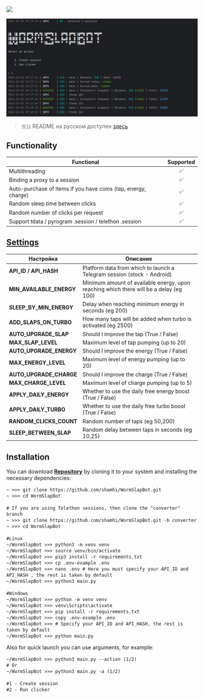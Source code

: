 [<img src="https://img.shields.io/badge/Telegram-%40Me-orange">](https://t.me/sho6ot)


![img1](.github/images/demo.png)

> 🇷🇺 README на русском доступен [здесь](README.md)

## Functionality
| Functional                                                     | Supported |
|----------------------------------------------------------------|:---------:|
| Multithreading                                                 |     ✅     |
| Binding a proxy to a session                                   |     ✅     |
| Auto-purchase of items if you have coins (tap, energy, charge) |     ✅     |
| Random sleep time between clicks                               |     ✅     |
| Random number of clicks per request                            |     ✅     |
| Support tdata / pyrogram .session / telethon .session          |     ✅     |

## [Settings](https://github.com/shamhi/WormSlapBot/blob/main/.env-example)
| Настройка                | Описание                                                                               |
|--------------------------|----------------------------------------------------------------------------------------|
| **API_ID / API_HASH**    | Platform data from which to launch a Telegram session (stock - Android)                |
| **MIN_AVAILABLE_ENERGY** | Minimum amount of available energy, upon reaching which there will be a delay (eg 100) |
| **SLEEP_BY_MIN_ENERGY**  | Delay when reaching minimum energy in seconds (eg 200)                                 |
| **ADD_SLAPS_ON_TURBO**   | How many taps will be added when turbo is activated (eg 2500)                          |
| **AUTO_UPGRADE_SLAP**    | Should I improve the tap (True / False)                                                |
| **MAX_SLAP_LEVEL**       | Maximum level of tap pumping (up to 20)                                                |
| **AUTO_UPGRADE_ENERGY**  | Should I improve the energy (True / False)                                             |
| **MAX_ENERGY_LEVEL**     | Maximum level of energy pumping (up to 20)                                             |
| **AUTO_UPGRADE_CHARGE**  | Should I improve the charge (True / False)                                             |
| **MAX_CHARGE_LEVEL**     | Maximum level of charge pumping (up to 5)                                              |
| **APPLY_DAILY_ENERGY**   | Whether to use the daily free energy boost (True / False)                              |
| **APPLY_DAILY_TURBO**    | Whether to use the daily free turbo boost (True / False)                               |
| **RANDOM_CLICKS_COUNT**  | Random number of taps (eg 50,200)                                                      |
| **SLEEP_BETWEEN_SLAP**   | Random delay between taps in seconds (eg 10,25)                                        |

## Installation
You can download [**Repository**](https://github.com/shamhi/WormSlapBot) by cloning it to your system and installing the necessary dependencies:
```shell
~ >>> git clone https://github.com/shamhi/WormSlapBot.git
~ >>> cd WormSlapBot

# If you are using Telethon sessions, then clone the "converter" branch
~ >>> git clone https://github.com/shamhi/WormSlapBot.git -b converter
~ >>> cd WormSlapBot

#Linux
~/WormSlapBot >>> python3 -m venv venv
~/WormSlapBot >>> source venv/bin/activate
~/WormSlapBot >>> pip3 install -r requirements.txt
~/WormSlapBot >>> cp .env-example .env
~/WormSlapBot >>> nano .env # Here you must specify your API_ID and API_HASH , the rest is taken by default
~/WormSlapBot >>> python3 main.py

#Windows
~/WormSlapBot >>> python -m venv venv
~/WormSlapBot >>> venv\Scripts\activate
~/WormSlapBot >>> pip install -r requirements.txt
~/WormSlapBot >>> copy .env-example .env
~/WormSlapBot >>> # Specify your API_ID and API_HASH, the rest is taken by default
~/WormSlapBot >>> python main.py
```

Also for quick launch you can use arguments, for example:
```shell
~/WormSlapBot >>> python3 main.py --action (1/2)
# Or
~/WormSlapBot >>> python3 main.py -a (1/2)

#1 - Create session
#2 - Run clicker
```
